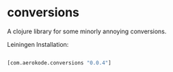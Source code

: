 # conversions

A clojure library for some minorly annoying conversions.

Leiningen Installation:

```clojure

[com.aerokode.conversions "0.0.4"]
```
